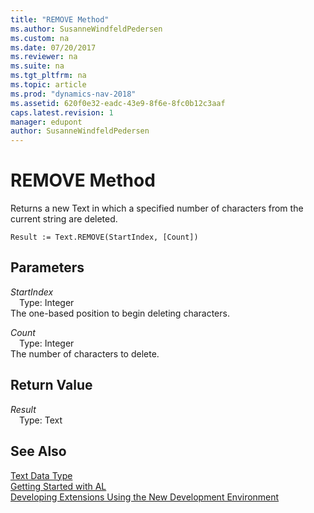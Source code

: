 ```yaml
---
title: "REMOVE Method"
ms.author: SusanneWindfeldPedersen
ms.custom: na
ms.date: 07/20/2017
ms.reviewer: na
ms.suite: na
ms.tgt_pltfrm: na
ms.topic: article
ms.prod: "dynamics-nav-2018"
ms.assetid: 620f0e32-eadc-43e9-8f6e-8fc0b12c3aaf
caps.latest.revision: 1
manager: edupont
author: SusanneWindfeldPedersen
---
```


# REMOVE Method
Returns a new Text in which a specified number of characters from the current string are deleted.  
```  
Result := Text.REMOVE(StartIndex, [Count])  
```  
## Parameters
*StartIndex*    
&emsp;Type: Integer  
The one-based position to begin deleting characters.  
  
*Count*    
&emsp;Type: Integer  
The number of characters to delete.  
  
## Return Value
*Result*  
&emsp;Type: Text  
  
## See Also
[Text Data Type](../datatypes/devenv-text-data-type.md)  
[Getting Started with AL](../devenv-get-started.md)  
[Developing Extensions Using the New Development Environment](../devenv-dev-overview.md)  

